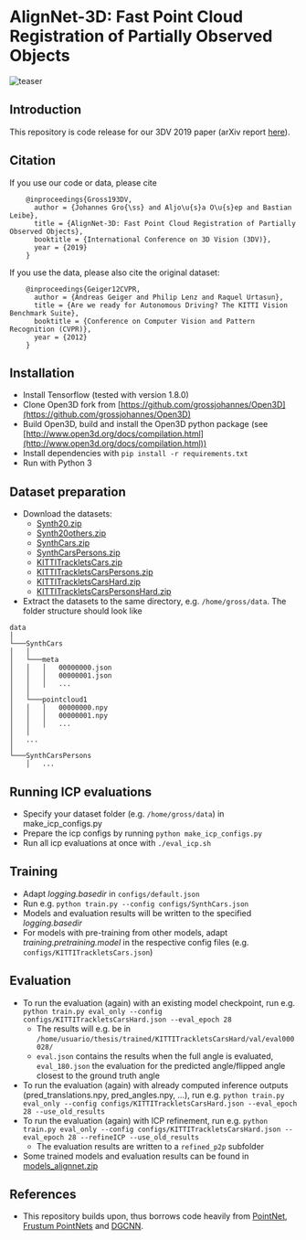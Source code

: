 # AlignNet-3D: Fast Point Cloud Registration of Partially Observed Objects

![teaser](https://github.com/grossjohannes/AlignNet-3D/blob/master/doc/teaser.png)

## Introduction

This repository is code release for our 3DV 2019 paper (arXiv report [here](https://arxiv.org/abs/1910.04668)).

## Citation

If you use our code or data, please cite

        @inproceedings{Gross193DV,
          author = {Johannes Gro{\ss} and Aljo\u{s}a O\u{s}ep and Bastian Leibe},
          title = {AlignNet-3D: Fast Point Cloud Registration of Partially Observed Objects},
          booktitle = {International Conference on 3D Vision (3DV)},
          year = {2019}
        }

If you use the data, please also cite the original dataset:

        @inproceedings{Geiger12CVPR,
          author = {Andreas Geiger and Philip Lenz and Raquel Urtasun},
          title = {Are we ready for Autonomous Driving? The KITTI Vision Benchmark Suite},
          booktitle = {Conference on Computer Vision and Pattern Recognition (CVPR)},
          year = {2012}
        }

## Installation

- Install Tensorflow (tested with version 1.8.0)
- Clone Open3D fork from [https://github.com/grossjohannes/Open3D](https://github.com/grossjohannes/Open3D)
- Build Open3D, build and install the Open3D python package (see [http://www.open3d.org/docs/compilation.html](http://www.open3d.org/docs/compilation.html))
- Install dependencies with `pip install -r requirements.txt` 
- Run with Python 3

## Dataset preparation

- Download the datasets:
  - [Synth20.zip](https://drive.google.com/uc?id=1BJIJIv0p8lbLihK38YNjtqCGfJYO3fSK&export=download)
  - [Synth20others.zip](https://drive.google.com/uc?id=1TX7nW-WqV6MfYBcWZbG6plAHmeeWdxHS&export=download)
  - [SynthCars.zip](https://drive.google.com/uc?id=1Iw-tZJF-dDzKLigkZDY6WZI4S1g80t7g&export=download)
  - [SynthCarsPersons.zip](https://drive.google.com/uc?id=1RDM7taNl4RGWaj9eEdYrnOfPyP7Jk0ts&export=download)
  - [KITTITrackletsCars.zip](https://drive.google.com/uc?id=1b_9n_xXSAxOSii4QZsjWu-HS0AiXvtvG&export=download)
  - [KITTITrackletsCarsPersons.zip](https://drive.google.com/uc?id=1HF4PFUefYT3KOh9l5E4dKbIyiycMV8Tl&export=download)
  - [KITTITrackletsCarsHard.zip](https://drive.google.com/uc?id=110HGSTa7X-pTK0rYA4w9bEICjmfvgF2-&export=download)
  - [KITTITrackletsCarsPersonsHard.zip](https://drive.google.com/uc?id=12f58V5aQIx2w2YPuetOQrnRyCLBFOnsh&export=download)
- Extract the datasets to the same directory, e.g. `/home/gross/data`.  The folder structure should look like

```
data
│
└───SynthCars
│   │
│   └───meta
│   │   │   00000000.json
│   │   │   00000001.json
│   │   │   ...
│   │
│   └───pointcloud1
│   │   │   00000000.npy
│   │   │   00000001.npy
│   │   │   ...
│   │
│   ...
│
└───SynthCarsPersons
    │   ...
```

## Running ICP evaluations

- Specify your dataset folder (e.g. `/home/gross/data`) in make_icp_configs.py
- Prepare the icp configs by running `python make_icp_configs.py`
- Run all icp evaluations at once with `./eval_icp.sh`

## Training

- Adapt _logging.basedir_ in `configs/default.json`
- Run e.g. `python train.py --config configs/SynthCars.json`
- Models and evaluation results will be written to the specified _logging.basedir_
- For models with pre-training from other models, adapt _training.pretraining.model_ in the respective config files (e.g. `configs/KITTITrackletsCars.json`)

## Evaluation

- To run the evaluation (again) with an existing model checkpoint, run e.g. `python train.py eval_only --config configs/KITTITrackletsCarsHard.json --eval_epoch 28`
  - The results will e.g. be in `/home/usuario/thesis/trained/KITTITrackletsCarsHard/val/eval000028/`
  - `eval.json` contains the results when the full angle is evaluated, `eval_180.json` the evaluation for the predicted angle/flipped angle closest to the ground truth angle
- To run the evaluation (again) with already computed inference outputs (pred_translations.npy, pred_angles.npy, ...), run e.g. `python train.py eval_only --config configs/KITTITrackletsCarsHard.json --eval_epoch 28 --use_old_results`
- To run the evaluation (again) with ICP refinement, run e.g. `python train.py eval_only --config configs/KITTITrackletsCarsHard.json --eval_epoch 28 --refineICP --use_old_results`
  - The evaluation results are written to a `refined_p2p` subfolder
- Some trained models and evaluation results can be found in [models_alignnet.zip](https://drive.google.com/uc?id=1byWj8J73fHTBSkXL2qOrPojSMhENP7SQ&export=download)

## References

- This repository builds upon, thus borrows code heavily from [PointNet](https://github.com/charlesq34/pointnet), [Frustum PointNets](https://github.com/charlesq34/frustum-pointnets) and [DGCNN](https://github.com/WangYueFt/dgcnn).
